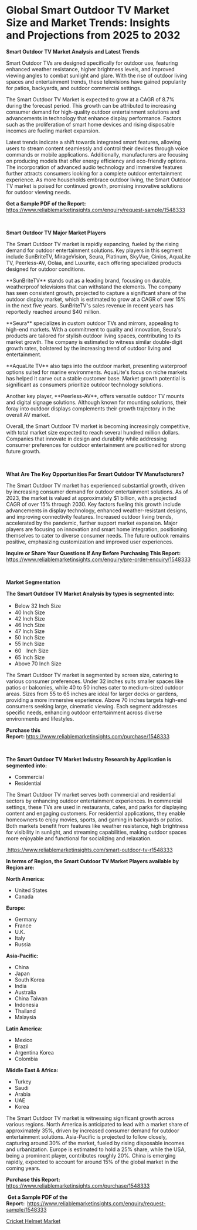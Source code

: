 <p><h1>Global Smart Outdoor TV Market Size and Market Trends: Insights and Projections from 2025 to 2032</h1></p><p><strong>Smart Outdoor TV Market Analysis and Latest Trends</strong></p>
<p><p>Smart Outdoor TVs are designed specifically for outdoor use, featuring enhanced weather resistance, higher brightness levels, and improved viewing angles to combat sunlight and glare. With the rise of outdoor living spaces and entertainment trends, these televisions have gained popularity for patios, backyards, and outdoor commercial settings.</p><p>The Smart Outdoor TV Market is expected to grow at a CAGR of 8.7% during the forecast period. This growth can be attributed to increasing consumer demand for high-quality outdoor entertainment solutions and advancements in technology that enhance display performance. Factors such as the proliferation of smart home devices and rising disposable incomes are fueling market expansion. </p><p>Latest trends indicate a shift towards integrated smart features, allowing users to stream content seamlessly and control their devices through voice commands or mobile applications. Additionally, manufacturers are focusing on producing models that offer energy efficiency and eco-friendly options. The incorporation of advanced audio technology and immersive features further attracts consumers looking for a complete outdoor entertainment experience. As more households embrace outdoor living, the Smart Outdoor TV market is poised for continued growth, promising innovative solutions for outdoor viewing needs.</p></p>
<p><strong>Get a Sample PDF of the Report:&nbsp;</strong> <a href="https://www.reliablemarketinsights.com/enquiry/request-sample/1548333?utm_campaign=2117&utm_medium=2&utm_source=Github&utm_content=ia&utm_term=05042025&utm_id=smart-outdoor-tv">https://www.reliablemarketinsights.com/enquiry/request-sample/1548333</a></p>
<p>&nbsp;</p>
<p><strong>Smart Outdoor TV Major Market Players</strong></p>
<p><p>The Smart Outdoor TV market is rapidly expanding, fueled by the rising demand for outdoor entertainment solutions. Key players in this segment include SunBriteTV, MirageVision, Seura, Platinum, SkyVue, Cinios, AquaLite TV, Peerless-AV, Oolaa, and Luxurite, each offering specialized products designed for outdoor conditions.</p><p>**SunBriteTV** stands out as a leading brand, focusing on durable, weatherproof televisions that can withstand the elements. The company has seen consistent growth, projected to capture a significant share of the outdoor display market, which is estimated to grow at a CAGR of over 15% in the next five years. SunBriteTV's sales revenue in recent years has reportedly reached around $40 million.</p><p>**Seura** specializes in custom outdoor TVs and mirrors, appealing to high-end markets. With a commitment to quality and innovation, Seura's products are tailored for stylish outdoor living spaces, contributing to its market growth. The company is estimated to witness similar double-digit growth rates, bolstered by the increasing trend of outdoor living and entertainment.</p><p>**AquaLite TV** also taps into the outdoor market, presenting waterproof options suited for marine environments. AquaLite's focus on niche markets has helped it carve out a stable customer base. Market growth potential is significant as consumers prioritize outdoor technology solutions.</p><p>Another key player, **Peerless-AV**, offers versatile outdoor TV mounts and digital signage solutions. Although known for mounting solutions, their foray into outdoor displays complements their growth trajectory in the overall AV market.</p><p>Overall, the Smart Outdoor TV market is becoming increasingly competitive, with total market size expected to reach several hundred million dollars. Companies that innovate in design and durability while addressing consumer preferences for outdoor entertainment are positioned for strong future growth.</p></p>
<p>&nbsp;</p>
<p><strong>What Are The Key Opportunities For Smart Outdoor TV Manufacturers?</strong></p>
<p><p>The Smart Outdoor TV market has experienced substantial growth, driven by increasing consumer demand for outdoor entertainment solutions. As of 2023, the market is valued at approximately $1 billion, with a projected CAGR of over 15% through 2030. Key factors fueling this growth include advancements in display technology, enhanced weather-resistant designs, and improving connectivity features. Increased outdoor living trends, accelerated by the pandemic, further support market expansion. Major players are focusing on innovation and smart home integration, positioning themselves to cater to diverse consumer needs. The future outlook remains positive, emphasizing customization and improved user experiences.</p></p>
<p><strong>Inquire or Share Your Questions If Any Before Purchasing This Report:</strong> <a href="https://www.reliablemarketinsights.com/enquiry/pre-order-enquiry/1548333?utm_campaign=2117&utm_medium=2&utm_source=Github&utm_content=ia&utm_term=05042025&utm_id=smart-outdoor-tv">https://www.reliablemarketinsights.com/enquiry/pre-order-enquiry/1548333</a></p>
<p>&nbsp;</p>
<p><strong>Market Segmentation</strong></p>
<p><strong>The Smart Outdoor TV Market Analysis by types is segmented into:</strong></p>
<p><ul><li>Below 32 Inch Size　</li><li>40 Inch Size</li><li>42 Inch Size</li><li>46 Inch Size</li><li>47 Inch Size</li><li>50 Inch Size</li><li>55 Inch Size</li><li>60　Inch Size</li><li>65 Inch Size</li><li>Above 70 Inch Size</li></ul></p>
<p><p>The Smart Outdoor TV market is segmented by screen size, catering to various consumer preferences. Under 32 inches suits smaller spaces like patios or balconies, while 40 to 50 inches cater to medium-sized outdoor areas. Sizes from 55 to 65 inches are ideal for larger decks or gardens, providing a more immersive experience. Above 70 inches targets high-end consumers seeking large, cinematic viewing. Each segment addresses specific needs, enhancing outdoor entertainment across diverse environments and lifestyles.</p></p>
<p><strong>Purchase this Report:&nbsp;</strong><a href="https://www.reliablemarketinsights.com/purchase/1548333?utm_campaign=2117&utm_medium=2&utm_source=Github&utm_content=ia&utm_term=05042025&utm_id=smart-outdoor-tv">https://www.reliablemarketinsights.com/purchase/1548333</a></p>
<p>&nbsp;</p>
<p><strong>The Smart Outdoor TV Market Industry Research by Application is segmented into:</strong></p>
<p><ul><li>Commercial</li><li>Residential</li></ul></p>
<p><p>The Smart Outdoor TV market serves both commercial and residential sectors by enhancing outdoor entertainment experiences. In commercial settings, these TVs are used in restaurants, cafes, and parks for displaying content and engaging customers. For residential applications, they enable homeowners to enjoy movies, sports, and gaming in backyards or patios. Both markets benefit from features like weather resistance, high brightness for visibility in sunlight, and streaming capabilities, making outdoor spaces more enjoyable and functional for socializing and relaxation.</p></p>
<p><a href="https://www.reliablemarketinsights.com/smart-outdoor-tv-r1548333?utm_campaign=2117&utm_medium=2&utm_source=Github&utm_content=ia&utm_term=05042025&utm_id=smart-outdoor-tv">&nbsp;https://www.reliablemarketinsights.com/smart-outdoor-tv-r1548333</a></p>
<p><strong>In terms of Region, the Smart Outdoor TV Market Players available by Region are:</strong></p>
<p>
    <p> <strong> North America: </strong>
        <ul>
            <li>United States</li>
            <li>Canada</li>
        </ul>
        </p> 
    <p> <strong> Europe: </strong>
        <ul>
            <li>Germany</li>
            <li>France</li>
            <li>U.K.</li>
            <li>Italy</li>
            <li>Russia</li>
        </ul>
        </p> 
    <p> <strong> Asia-Pacific: </strong>
        <ul>
            <li>China</li>
            <li>Japan</li>
            <li>South Korea</li>
            <li>India</li>
            <li>Australia</li>
            <li>China Taiwan</li>
            <li>Indonesia</li>
            <li>Thailand</li>
            <li>Malaysia</li>
        </ul>
        </p> 
    <p> <strong> Latin America: </strong>
        <ul>
            <li>Mexico</li>
            <li>Brazil</li>
            <li>Argentina Korea</li>
            <li>Colombia</li>
        </ul>
        </p> 
    <p> <strong> Middle East & Africa: </strong>
        <ul>
            <li>Turkey</li>
            <li>Saudi</li>
            <li>Arabia</li>
            <li>UAE</li>
            <li>Korea</li>
        </ul>
    </p>
    </p>
<p><p>The Smart Outdoor TV market is witnessing significant growth across various regions. North America is anticipated to lead with a market share of approximately 35%, driven by increased consumer demand for outdoor entertainment solutions. Asia-Pacific is projected to follow closely, capturing around 30% of the market, fueled by rising disposable incomes and urbanization. Europe is estimated to hold a 25% share, while the USA, being a prominent player, contributes roughly 20%. China is emerging rapidly, expected to account for around 15% of the global market in the coming years.</p></p>
<p><strong>Purchase this Report: </strong><a href="https://www.reliablemarketinsights.com/purchase/1548333?utm_campaign=2117&utm_medium=2&utm_source=Github&utm_content=ia&utm_term=05042025&utm_id=smart-outdoor-tv">https://www.reliablemarketinsights.com/purchase/1548333</a></p>
<p>&nbsp;<strong>Get a Sample PDF of the Report:&nbsp;&nbsp;</strong><a href="https://www.reliablemarketinsights.com/enquiry/request-sample/1548333?utm_campaign=2117&utm_medium=2&utm_source=Github&utm_content=ia&utm_term=05042025&utm_id=smart-outdoor-tv">https://www.reliablemarketinsights.com/enquiry/request-sample/1548333</a></p>
<p><strong></strong></p>
<p><p><a href="https://github.com/julyju69/Market-Research-Report-List-6/blob/main/cricket-helmet-market.md?utm_campaign=2117&utm_medium=2&utm_source=Github&utm_content=ia&utm_term=05042025&utm_id=smart-outdoor-tv">Cricket Helmet Market</a></p></p>